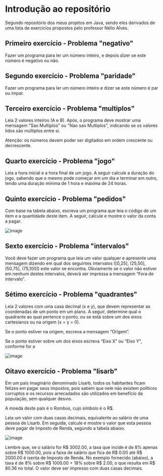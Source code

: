 # Introdução ao repositório

Segundo repositório dos meus projetos em Java, sendo eles derivados de uma lista de exercícios propostos pelo professor Nélio Alves. 

## Primeiro exercício - Problema "negativo"

Fazer um programa para ler um número inteiro, e depois dizer se este número é negativo ou não.

## Segundo exercício - Problema "paridade"

Fazer um programa para ler um número inteiro e dizer se este número é par ou ímpar.

## Terceiro exercício - Problema "multiplos"

Leia 2 valores inteiros (A e B). Após, o programa deve mostrar uma mensagem "Sao Multiplos" ou "Nao sao
Multiplos", indicando se os valores lidos são múltiplos entre si. 

Atenção: os números devem poder ser digitados em
ordem crescente ou decrescente.

## Quarto exercício - Problema "jogo"

Leia a hora inicial e a hora final de um jogo. A seguir calcule a duração do jogo, sabendo que o mesmo pode começar em um dia e terminar em outro, tendo uma duração mínima de 1 hora e máxima de 24 horas.

## Quinto exercício - Problema "pedidos"

Com base na tabela abaixo, escreva um programa que leia o código de um item e a quantidade deste item. A
seguir, calcule e mostre o valor da conta a pagar.

![image](https://github.com/user-attachments/assets/f4ea7976-3ab2-47ff-9e14-077b02d153a0)

## Sexto exercício - Problema "intervalos"

Você deve fazer um programa que leia um valor qualquer e apresente uma mensagem dizendo em qual dos
seguintes intervalos ([0,25], (25,50], (50,75], (75,100]) este valor se encontra. Obviamente se o valor não estiver em nenhum destes intervalos, deverá ser impressa a mensagem “Fora de intervalo”.

## Sétimo exercício - Problema "quadrantes"

Leia 2 valores com uma casa decimal (x e y), que devem representar as coordenadas de um ponto em um plano. A seguir, determine qual o quadrante ao qual pertence o
ponto, ou se está sobre um dos eixos cartesianos ou na origem (x = y = 0).

Se o ponto estiver na origem, escreva a mensagem “Origem”.

Se o ponto estiver sobre um dos eixos escreva “Eixo X” ou “Eixo Y”, conforme for a

![image](https://github.com/user-attachments/assets/8630dffc-5ee7-44c9-81d9-4a1a6774ed03)

## Oitavo exercício - Problema "lisarb"

Em um país imaginário denominado Lisarb, todos os habitantes ficam felizes em pagar seus impostos, pois sabem que nele não existem políticos corruptos e os recursos arrecadados são utilizados em benefício da população, sem qualquer desvio. 

A moeda deste país é o Rombus, cujo símbolo é o R$.

Leia um valor com duas casas decimais, equivalente ao salário de uma pessoa de Lisarb. Em seguida, calcule e
mostre o valor que esta pessoa deve pagar de Imposto de Renda, segundo a tabela abaixo.

![image](https://github.com/user-attachments/assets/b024eb2c-c9a7-4f94-911d-f4dbf2ad2ebc)

Lembre que, se o salário for R$ 3002.00, a taxa que incide é de 8% apenas sobre R$ 1000.00, pois a faixa de
salário que fica de R$ 0.00 até R$ 2000.00 é isenta de Imposto de Renda. No exemplo fornecido (abaixo), a taxa é de 8% sobre R$ 1000.00 + 18% sobre R$ 2.00, o que resulta em R$ 80.36 no total. O valor deve ser impresso com duas casas decimais.


